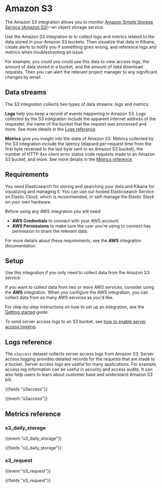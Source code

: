 # Amazon S3

The Amazon S3 integration allows you to monitor [Amazon Simple Storage Service (Amazon S3)](https://aws.amazon.com/s3/)—an object storage service.

Use the Amazon S3 integration to to collect logs and metrics related to the data stored in your Amazon S3 buckets. Then visualize that data in Kibana, create alerts to notify you if something goes wrong, and reference logs and metrics when troubleshooting an issue.

For example, you could you could use this data to view access logs, the amount of data stored in a bucket, and the amount of data download requests. Then you can alert the relevant project manager to any significant changes by email.

## Data streams

The S3 integration collects two types of data streams: logs and metrics.

**Logs** help you keep a record of events happening in Amazon S3.
Logs collected by the S3 integration include the apparent internet address of the requester, the name of the bucket that the request was processed and more. See more details in the [Logs reference](#logs-reference).

**Metrics** give you insight into the state of Amazon S3.
Metrics collected by the S3 integration include the latency (elapsed per-request time from the first byte received to the last byte sent to an Amazon S3 bucket), the number of HTTP 4xx client error status code requests made to an Amazon S3 bucket, and more. See more details in the [Metrics reference](#metrics-reference).

## Requirements

You need Elasticsearch for storing and searching your data and Kibana for visualizing and managing it.
You can use our hosted Elasticsearch Service on Elastic Cloud, which is recommended, or self-manage the Elastic Stack on your own hardware.

Before using any AWS integration you will need:

* **AWS Credentials** to connect with your AWS account.
* **AWS Permissions** to make sure the user you're using to connect has permission to share the relevant data.

For more details about these requirements, see the **AWS** integration documentation.

## Setup

Use this integration if you only need to collect data from the Amazon S3 service.

If you want to collect data from two or more AWS services, consider using the **AWS** integration.
When you configure the AWS integration, you can collect data from as many AWS services as you'd like.

For step-by-step instructions on how to set up an integration, see the [Getting started](https://www.elastic.co/guide/en/welcome-to-elastic/current/getting-started-observability.html) guide.

To send server access logs to an S3 bucket, see [how to enable server access logging](https://docs.aws.amazon.com/AmazonS3/latest/dev/ServerLogs.html#server-access-logging-overview).

## Logs reference

The `s3access` dataset collects server access logs from Amazon S3. Server access
logging provides detailed records for the requests that are made to a bucket.
Server access logs are useful for many applications. For example, access log
information can be useful in security and access audits. It can also help users
to learn about customer base and understand Amazon S3 bill.

{{fields "s3access"}}

{{event "s3access"}}

## Metrics reference

### s3_daily_storage

{{event "s3_daily_storage"}}

{{fields "s3_daily_storage"}}

### s3_request

{{event "s3_request"}}

{{fields "s3_request"}}
